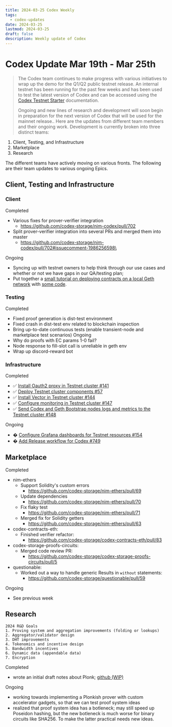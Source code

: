 ```yaml
---
title: 2024-03-25 Codex Weekly
tags:
  - codex-updates
date: 2024-03-25
lastmod: 2024-03-25
draft: false
description: Weekly update of Codex
---
```


# Codex Update Mar 19th - Mar 25th

> The Codex team continues to make progress with various initiatives to wrap up the demo for the Q1/Q2 public testnet release. An internal testnet has been running for the past few weeks and has been used to test the latest version of Codex and can be accessed using the [Codex Testnet Starter](https://github.com/codex-storage/codex-testnet-starter) documentation.
> 
> Ongoing and new lines of research and development will soon begin in preparation for the next version of Codex that will be used for the mainnet release.. Here are the updates from different team members and their ongoing work.
Development is currently broken into three distinct teams: 

1. Client, Testing, and Infrastructure
2. Marketplace 
3. Research

The different teams have actively moving on various fronts. The following are their team updates to various ongoing Epics.

## Client, Testing and Infrastructure

### Client
Completed
- Various fixes for prover-verifier integration
  - https://github.com/codex-storage/nim-codex/pull/702
- Split prover-verifier integration into several PRs and merged them into master
  - https://github.com/codex-storage/nim-codex/pull/702#issuecomment-1986256598\

Ongoing
- Syncing up with testnet owners to help think through our use cases and whether or not we have gaps in our QA/testing plan;
- Put together a [small tutorial on deploying contracts on a local Geth network](https://hackmd.io/qdgaIroiSbmZc14g6kzBQQ) with [some code](https://github.com/gmega/geth-net-fun).

### Testing
Completed
- Fixed proof generation is dist-test environment
- Fixed crash in dist-test env related to blockchain inspection
- Bring up-to-date continuous tests (enable transient-node and marketplace test scenarios)
Ongoing
- Why do proofs with EC params 1-0 fail?
- Node response to fill-slot call is unreliable in geth env
- Wrap up discord-reward bot

### Infrastructure
Completed
- ✅ [Install Oauth2 proxy in Testnet cluster #141](<https://github.com/codex-storage/infra-codex/issues/141>)
- ✅ [Deploy Testnet cluster components #57](<https://github.com/codex-storage/infra-codex/issues/57>)
- ✅ [Install Vector in Testnet cluster #144](<https://github.com/codex-storage/infra-codex/issues/144>)
- ✅ [Configure monitoring in Testnet cluster #147](<https://github.com/codex-storage/infra-codex/issues/147>)
- ✅ [Send Codex and Geth Bootstrap nodes logs and metrics to the Testnet cluster #148](<https://github.com/codex-storage/infra-codex/issues/148>)

Ongoing
- �️ [Configure Grafana dashboards for Testnet resources #154](<https://github.com/codex-storage/infra-codex/issues/154>)
- �️ [Add Release workflow for Codex #749](<https://github.com/codex-storage/nim-codex/issues/749>)

## Marketplace
Completed
- nim-ethers
  - Support Solidity's custom errors
    - https://github.com/codex-storage/nim-ethers/pull/69
  - Update dependencies
    - https://github.com/codex-storage/nim-ethers/pull/70
  - Fix flaky test
    - https://github.com/codex-storage/nim-ethers/pull/71
  - Merged fix for Solidity getters
    - https://github.com/codex-storage/nim-ethers/pull/63
- codex-contracts-eth:
  - Finished verifier refactor:
    - https://github.com/codex-storage/codex-contracts-eth/pull/83
- codex-storage-proofs-circuits:
  - Merged code review PR:
     - https://github.com/codex-storage/codex-storage-proofs-circuits/pull/5
- questionable:
  - Worked out a way to handle generic Results in `without` statements:
    - https://github.com/codex-storage/questionable/pull/59

Ongoing
- See previous week

## Research
```
2024 R&D Goals
1. Proving system and aggregation improvements (folding or lookups)
2. Aggregator/validator design
3. DHT improvements
4. Tokenomics and incentive design
5. Bandwidth incentives
6. Dynamic data (appendable data)
7. Encryption
```
Completed
- wrote an initial draft notes about Plonk; [github (WIP)](https://github.com/codex-storage/zk-research-artifacts/blob/master/notes/plonk/plonk-notes.pdf)

Ongoing
- working towards implementing a Plonkish prover with custom accelerator gadgets, so that we can test proof system ideas
- realized that proof system idea has a botleneck; may still speed up Poseidon hashing, but the new botleneck is much worse for binary circuits like SHA256. To make the latter practical needs new ideas.